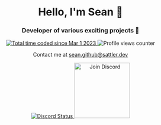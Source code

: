 <h1 align="center">Hello, I'm Sean 👋</h1>

<h3 align="center">Developer of various exciting projects 🚀</h3>

<p align="center">
    <a href="https://wakatime.com/@7de10e32-85ae-4747-9955-60441e661b2e">
        <img src="https://wakatime.com/badge/user/7de10e32-85ae-4747-9955-60441e661b2e.svg" alt="Total time coded since Mar 1 2023" />
    </a>
    <img src="https://komarev.com/ghpvc/?username=fb-sean" alt="Profile views counter" />
</p>

<p align="center">
Contact me at <a href="mailTo:sean.github@sattler.dev">sean.github@sattler.dev</a>
</p>

<p align="center">
    <a href="#">
        <img src="https://discord.c99.nl/widget/theme-1/340243638892101646.png" alt="Discord Status">
    </a>
        <a href="https://discord.gg/ZVERh35">
        <img src="https://cdn.discordapp.com/attachments/773221397928869888/883691820905816084/com-gif-maker-unscreen.gif" alt="Join Discord" width="150"/>
    </a>
</p>
